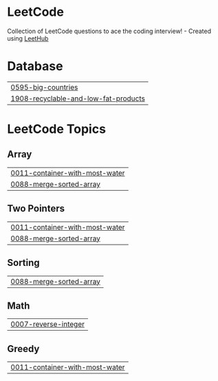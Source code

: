 # LeetCode
Collection of LeetCode questions to ace the coding interview! - Created using [LeetHub](https://github.com/QasimWani/LeetHub)


# Database
|  |
| ------- |
| [0595-big-countries](https://github.com/AliNaqvi110/LeetCode/tree/master/0595-big-countries) |
| [1908-recyclable-and-low-fat-products](https://github.com/AliNaqvi110/LeetCode/tree/master/1908-recyclable-and-low-fat-products) |
<!---LeetCode Topics Start-->
# LeetCode Topics
## Array
|  |
| ------- |
| [0011-container-with-most-water](https://github.com/AliNaqvi110/LeetCode/tree/master/0011-container-with-most-water) |
| [0088-merge-sorted-array](https://github.com/AliNaqvi110/LeetCode/tree/master/0088-merge-sorted-array) |
## Two Pointers
|  |
| ------- |
| [0011-container-with-most-water](https://github.com/AliNaqvi110/LeetCode/tree/master/0011-container-with-most-water) |
| [0088-merge-sorted-array](https://github.com/AliNaqvi110/LeetCode/tree/master/0088-merge-sorted-array) |
## Sorting
|  |
| ------- |
| [0088-merge-sorted-array](https://github.com/AliNaqvi110/LeetCode/tree/master/0088-merge-sorted-array) |
## Math
|  |
| ------- |
| [0007-reverse-integer](https://github.com/AliNaqvi110/LeetCode/tree/master/0007-reverse-integer) |
## Greedy
|  |
| ------- |
| [0011-container-with-most-water](https://github.com/AliNaqvi110/LeetCode/tree/master/0011-container-with-most-water) |
<!---LeetCode Topics End-->